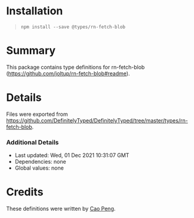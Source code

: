 # Installation
> `npm install --save @types/rn-fetch-blob`

# Summary
This package contains type definitions for rn-fetch-blob (https://github.com/joltup/rn-fetch-blob#readme).

# Details
Files were exported from https://github.com/DefinitelyTyped/DefinitelyTyped/tree/master/types/rn-fetch-blob.

### Additional Details
 * Last updated: Wed, 01 Dec 2021 10:31:07 GMT
 * Dependencies: none
 * Global values: none

# Credits
These definitions were written by [Cao Peng](https://github.com/pengcao1).
